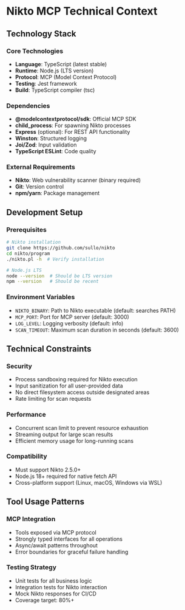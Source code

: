# Nikto MCP Technical Context

## Technology Stack

### Core Technologies
- **Language**: TypeScript (latest stable)
- **Runtime**: Node.js (LTS version)
- **Protocol**: MCP (Model Context Protocol)
- **Testing**: Jest framework
- **Build**: TypeScript compiler (tsc)

### Dependencies
- **@modelcontextprotocol/sdk**: Official MCP SDK
- **child_process**: For spawning Nikto processes
- **Express** (optional): For REST API functionality
- **Winston**: Structured logging
- **Joi/Zod**: Input validation
- **TypeScript ESLint**: Code quality

### External Requirements
- **Nikto**: Web vulnerability scanner (binary required)
- **Git**: Version control
- **npm/yarn**: Package management

## Development Setup

### Prerequisites
```bash
# Nikto installation
git clone https://github.com/sullo/nikto
cd nikto/program
./nikto.pl -h  # Verify installation

# Node.js LTS
node --version  # Should be LTS version
npm --version   # Should be recent
```

### Environment Variables
- `NIKTO_BINARY`: Path to Nikto executable (default: searches PATH)
- `MCP_PORT`: Port for MCP server (default: 3000)
- `LOG_LEVEL`: Logging verbosity (default: info)
- `SCAN_TIMEOUT`: Maximum scan duration in seconds (default: 3600)

## Technical Constraints

### Security
- Process sandboxing required for Nikto execution
- Input sanitization for all user-provided data
- No direct filesystem access outside designated areas
- Rate limiting for scan requests

### Performance
- Concurrent scan limit to prevent resource exhaustion
- Streaming output for large scan results
- Efficient memory usage for long-running scans

### Compatibility
- Must support Nikto 2.5.0+ 
- Node.js 18+ required for native fetch API
- Cross-platform support (Linux, macOS, Windows via WSL)

## Tool Usage Patterns

### MCP Integration
- Tools exposed via MCP protocol
- Strongly typed interfaces for all operations
- Async/await patterns throughout
- Error boundaries for graceful failure handling

### Testing Strategy
- Unit tests for all business logic
- Integration tests for Nikto interaction
- Mock Nikto responses for CI/CD
- Coverage target: 80%+
